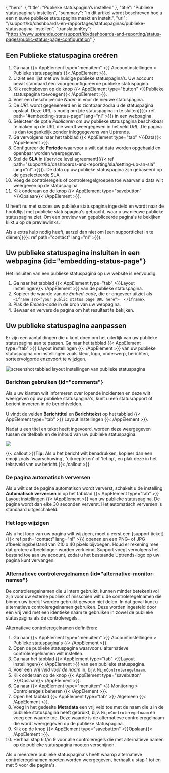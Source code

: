 {
  "hero": {
    "title": "Publieke statuspagina’s instellen"
  },
  "title": "Publieke statuspagina’s instellen",
  "summary": "In dit artikel wordt beschreven hoe u een nieuwe publieke statuspagina maakt en instelt.",
  "url": "/support/kb/dashboards-en-rapportages/statuspaginas/publieke-statuspagina-instellen",
  "translationKey": "https://www.uptrends.com/support/kb/dashboards-and-reporting/status-pages/public-status-page-configuration"
}


## Een Publieke statuspagina creëren

1. Ga naar {{< AppElement type="menuitem" >}} Accountinstellingen > Publieke statuspagina’s {{< /AppElement >}}.
2. U ziet een lijst met uw huidige publieke statuspagina’s. Uw account bevat standaard één voorgeconfigureerde publieke statuspagina. 
3. Klik rechtsboven op de knop {{< AppElement type="button" >}}Publieke statuspagina toevoegen{{< /AppElement >}}.
4. Voer een beschrijvende *Naam* in voor de nieuwe statuspagina.
5. De *URL* wordt gegenereerd en is zichtbaar zodra u de statuspagina opslaat. Deze URL is nodig om [de statuspagina in te sluiten]({{< ref path="#embedding-status-page" lang="nl" >}}) in een webpagina.
6. Selecteer de optie *Publiceren* om uw publieke statuspagina beschikbaar te maken op de URL die wordt weergegeven in het veld *URL*. De pagina is dan toegankelijk zonder inloggegevens van Uptrends. 
7. Ga vervolgens naar het tabblad {{< AppElement type="tab" >}}Data{{< /AppElement >}}.
8. Configureer de **Periode** waarvoor u wilt dat data worden opgehaald en openbaar worden weergegeven.
9. Stel de **SLA** in ([service level agreement]({{< ref path="support/kb/dashboards-and-reporting/sla/setting-up-an-sla" lang="nl" >}})). De data op uw publieke statuspagina zijn gebaseerd op de geselecteerde SLA.
10. Voeg de controleregels of controleregelgroepen toe waarvan u data wilt weergeven op de statuspagina. 
11. Klik onderaan op de knop {{< AppElement type="savebutton" >}}Opslaan{{< /AppElement >}}.

U heeft nu met succes uw publieke statuspagina ingesteld en wordt naar de hoofdlijst met publieke statuspagina's gebracht, waar u uw nieuwe publieke statuspagina ziet. Om een preview van gepubliceerde pagina's te bekijken klikt u op de previewlinks. 

Als u extra hulp nodig heeft, aarzel dan niet om [een supportticket in te dienen]({{< ref path="contact" lang="nl" >}}).

## Uw publieke statuspagina insluiten in een webpagina {id="embedding-status-page"}

Het insluiten van een publieke statuspagina op uw website is eenvoudig.
1. Ga naar het tabblad {{< AppElement type="tab" >}}Layout instellingen{{< /AppElement >}} van de publieke statuspagina.
2. Kopieer de waarde van de *Embed-code*, die er ongeveer uitziet als `<iframe src=”your public status page URL here”>  </iframe>`.
3. Plak de *Embed-code* in de bron van uw webpagina.
4. Bewaar en ververs de pagina om het resultaat te bekijken.

## Uw publieke statuspagina aanpassen

Er zijn een aantal dingen die u kunt doen om het uiterlijk van uw publieke statuspagina aan te passen.
Ga naar het tabblad {{< AppElement type="tab" >}} Layout instellingen {{< /AppElement >}} van uw publieke statuspagina om instellingen zoals kleur, logo, onderwerp, berichten, sorteervolgorde enzovoort te wijzigen.

![screenshot tabblad layout instellingen van publieke statuspagina](/img/content/scr_public-status-pages-customization.min.png)

### Berichten gebruiken {id="comments"}

Als u uw klanten wilt informeren over lopende incidenten en deze wilt weergeven op uw publieke statuspagina's, kunt u een statusrapport of bericht invoeren in de berichtvelden.

U vindt de velden **Berichttitel** en **Berichttekst** op het tabblad {{< AppElement type="tab" >}} Layout instellingen {{< /AppElement >}}.

Nadat u een titel en tekst heeft ingevoerd, worden deze weergegeven tussen de titelbalk en de inhoud van uw publieke statuspagina.

![](/img/content/scr-public-status-pages-comments-front.min.png)

{{< callout >}}**Tip:** Als u het bericht wilt benadrukken, kopieer dan een emoji zoals 'waarschuwing', 'uitroepteken' of 'let op', en plak deze in het tekstveld van uw bericht.{{< /callout >}}

### De pagina automatisch verversen

Als u wilt dat de pagina automatisch wordt ververst, schakelt u de instelling **Automatisch verversen** in op het tabblad {{< AppElement type="tab" >}} Layout instellingen {{< /AppElement >}} van uw publieke statuspagina. De pagina wordt dan elke 30 seconden ververst. Het automatisch verversen is standaard uitgeschakeld. 

### Het logo wijzigen 

Als u het logo van uw pagina wilt wijzigen, moet u eerst een [support ticket]({{< ref path="contact" lang="nl" >}}) openen en een PNG- of JPG-afbeeldingsbestand van 210 x 40 pixels bijvoegen. Houd er rekening mee dat grotere afbeeldingen worden verkleind. Support voegt vervolgens het bestand toe aan uw account, zodat u het bestaande Uptrends-logo op uw pagina kunt vervangen. 

### Alternatieve controleregelnamen {id="alternative-monitor-names"}

De controleregelnamen die u intern gebruikt, kunnen minder betekenisvol zijn voor uw externe publiek of misschien wilt u de controleregelnamen die binnen uw bedrijf worden gebruikt gewoon niet delen. In dat geval kunt u alternatieve controleregelnamen gebruiken. Deze worden ingesteld door een vrij veld met een identieke naam te gebruiken in zowel de publieke statuspagina als de controleregels. 

Alternatieve controleregelnamen definiëren:

1. Ga naar {{< AppElement type="menuitem" >}} Accountinstellingen > Publieke statuspagina's {{< /AppElement >}}.
2. Open de publieke statuspagina waarvoor u alternatieve controleregelnamen wilt instellen.
3. Ga naar het tabblad {{< AppElement type="tab" >}}Layout instellingen{{< /AppElement >}} van een publieke statuspagina.
4. Voer een *Vrij veld voor de naam* in, bijv. `MijnControleregelnaam`.
5. Klik onderaan op de knop {{< AppElement type="savebutton" >}}Opslaan{{< /AppElement >}}.
6. Ga naar {{< AppElement type="menuitem" >}} Monitoring > Controleregels beheren {{< /AppElement >}}.
7. Open het tabblad {{< AppElement type="tab" >}} Algemeen {{< /AppElement >}}.
8. Voeg in het gedeelte **Metadata** een vrij veld toe met de naam die u in de publieke statuspagina heeft gebruikt, bijv. `MijnControleregelnaam` en voeg een waarde toe. Deze waarde is de alternatieve controleregelnaam die wordt weergegeven op de publieke statuspagina.
9. Klik op de knop {{< AppElement type="savebutton" >}}Opslaan{{< /AppElement >}}.
10. Herhaal stap 6 t/m 9 voor alle controleregels die met alternatieve namen op de publieke statuspagina moeten verschijnen.

Als u meerdere publieke statuspagina's heeft waarop alternatieve controleregelnamen moeten worden weergegeven, herhaalt u stap 1 tot en met 5 voor die pagina's. 
